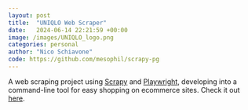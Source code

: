 ```yaml
---
layout: post
title:  "UNIQLO Web Scraper"
date:   2024-06-14 22:21:59 +00:00
image: /images/UNIQLO_logo.png
categories: personal
author: "Nico Schiavone"
code: https://github.com/mesophil/scrapy-pg
---
```

A web scraping project using [Scrapy](https://scrapy.org/) and [Playwright](https://playwright.dev/), developing into a command-line tool for easy shopping on ecommerce sites. Check it out [here](https://mesophil.github.io/scrapy-pg).